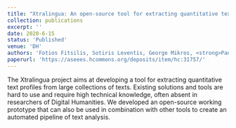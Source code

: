```yaml
---
title: "Xtralingua: An open-source tool for extracting quantitative text profiles"
collection: publications
excerpt: ''
date: 2020-6-15
status: 'Published'
venue: 'DH'
authors: 'Fotios Fitsilis, Sotiris Leventis, George Mikros, <strong>Panagiotis Papantonakis</strong>'
paperurl: 'https://aseees.hcommons.org/deposits/item/hc:31757/'
---
```

The Xtralingua project aims at developing a tool for extracting quantitative text profiles from large collections of texts. Existing solutions and tools are hard to use and require high technical knowledge, often absent in researchers of Digital Humanities. We developed an open-source working prototype that can also be used in combination with other tools to create an automated pipeline of text analysis.